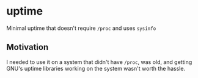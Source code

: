 # uptime
Minimal uptime that doesn't require `/proc` and uses `sysinfo`

## Motivation
I needed to use it on a system that didn't have `/proc`, was old, and getting
GNU's uptime libraries working on the system wasn't worth the hassle.

